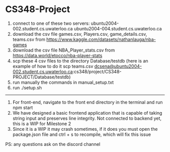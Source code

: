 # CS348-Project
1) connect to one of these two servers: ubuntu2004-002.student.cs.uwaterloo.ca
ubuntu2004-004.student.cs.uwaterloo.ca
2) download the csv file games.csv, Players.csv, game_details.csv, teams.csv from https://www.kaggle.com/datasets/nathanlauga/nba-games
3) download the csv file NBA_Player_stats.csv from https://data.world/etocco/nba-player-stats
4) scp these 4 csv files to the directory Database/testdb (here is an example of how to do it 
    scp teams.csv dcsena@ubuntu2004-002.student.cs.uwaterloo.ca:cs348/project/CS348-PROJECT/Database/testdb)
5) run manually the commands in manual_setup.txt
6) run ./setup.sh
----------------------------------------------------------------------------------------
1) For front-end, navigate to the front end directory in the terminal and run npm start
2) We have designed a basic frontend application that is capable of taking string input and preserves line integrity. 
    Not connected to backend yet, this is a WIP for Milestone 2
3) Since it is a WIP it may crash sometimes, if it does you must open the package.json file and ctrl + s to recompile, which will fix this issue

PS: any questions ask on the discord channel
